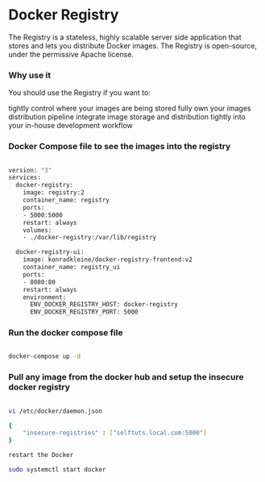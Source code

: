 
# Docker Registry

The Registry is a stateless, highly scalable server side application that stores and lets you distribute Docker images. The Registry is open-source, under the permissive Apache license.

### Why use it

You should use the Registry if you want to:

tightly control where your images are being stored
fully own your images distribution pipeline
integrate image storage and distribution tightly into your in-house development workflow

### Docker Compose file to see the images into the registry

```sh

version: "3"
services:
  docker-registry:
    image: registry:2
    container_name: registry
    ports:
    - 5000:5000
    restart: always
    volumes:
    - ./docker-registry:/var/lib/registry

  docker-registry-ui:
    image: konradkleine/docker-registry-frontend:v2
    container_name: registry_ui
    ports:
    - 8080:80
    restart: always
    environment:
      ENV_DOCKER_REGISTRY_HOST: docker-registry
      ENV_DOCKER_REGISTRY_PORT: 5000

```

### Run the docker compose file 

```sh

docker-compose up -d  

```

### Pull any image from the docker hub and setup the insecure docker registry 

```sh 

vi /etc/docker/daemon.json

{
    "insecure-registries" : ["selftuts.local.com:5000"]
}

restart the Docker 

sudo systemctl start docker

```


